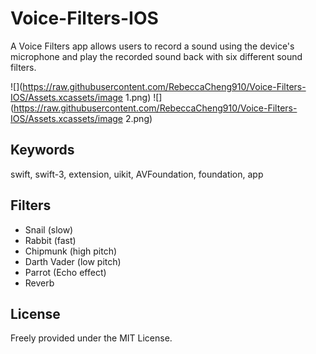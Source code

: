 # Voice-Filters-IOS
A Voice Filters app allows users to record a sound using the device's microphone and play the recorded sound back with six different sound filters.

![](https://raw.githubusercontent.com/RebeccaCheng910/Voice-Filters-IOS/Assets.xcassets/image 1.png)
![](https://raw.githubusercontent.com/RebeccaCheng910/Voice-Filters-IOS/Assets.xcassets/image 2.png)

## Keywords
swift, swift-3, extension, uikit, AVFoundation, foundation, app

## Filters
- Snail (slow)
- Rabbit (fast)
- Chipmunk (high pitch)
- Darth Vader (low pitch)
- Parrot (Echo effect)
- Reverb

## License
Freely provided under the MIT License.

